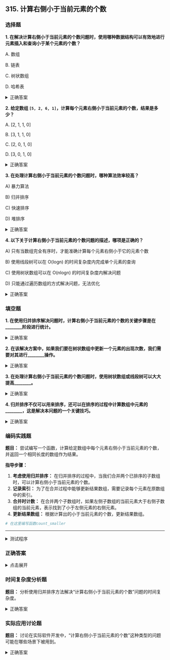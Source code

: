 ## 315. 计算右侧小于当前元素的个数

### 选择题

**1. 在解决计算右侧小于当前元素的个数问题时，使用哪种数据结构可以有效地进行元素插入和查询小于某个元素的个数？**

A. 数组

B. 链表

C. 树状数组

D. 哈希表

<details>
  <summary>正确答案</summary>答案： C. 树状数组
</details>

**2. 给定数组 `[5, 2, 6, 1]`，计算每个元素右侧小于当前元素的个数，结果是多少？**

A. [2, 1, 1, 0]

B. [3, 1, 1, 0]

C. [2, 0, 1, 0]

D. [3, 0, 1, 0]

<details>
  <summary>正确答案</summary>
  <p>答案：A. [2, 1, 1, 0]</p>
  <span>解释：对于每个元素：</span>
  <ul>
    <li><code>5</code> 的右侧有 <code>2</code> 和 <code>1</code> 小于它，因此是 <code>2</code></li>
    <li><code>2</code> 的右侧有 <code>1</code> 小于它，因此是 <code>1</code></li>
    <li><code>6</code> 的右侧有 <code>1</code> 小于它，因此是 <code>1</code></li>
    <li><code>1</code> 的右侧没有元素小于它，因此是 <code>0</code></li>
  </ul>
</details>

**3. 在处理计算右侧小于当前元素的个数问题时，哪种算法效率较高？**

A) 暴力算法

B) 归并排序

C) 快速排序

D) 堆排序

<details>
  <summary>正确答案</summary>B) 归并排序
</details>

**4. 以下关于计算右侧小于当前元素的个数问题的描述，哪项是正确的？**

A) 只有当数组完全有序时，才能准确计算每个元素右侧小于它的元素个数

B) 使用线段树可以在 O(logn) 的时间复杂度内完成单个元素的查询

C) 使用树状数组可以在 O(nlogn) 的时间复杂度内解决问题

D) 只能通过遍历数组的方式解决问题，无法优化

<details>
  <summary>正确答案</summary>C) 使用树状数组可以在 O(nlogn) 的时间复杂度内解决问题
</details>


### 填空题

**1. 在使用归并排序解决问题时，计算右侧小于当前元素的个数的关键步骤是在________阶段进行统计。**
<details>
  <summary>正确答案</summary>答案： 合并
</details>

**2. 在该解决方案中，如果我们要在树状数组中更新一个元素的出现次数，我们需要对其进行________操作。**
<details>
  <summary>正确答案</summary>答案： 更新
</details>

**3. 在处理计算右侧小于当前元素的个数问题时，使用树状数组或线段树可以大大提高________。**
<details>
  <summary>正确答案</summary>效率
</details>

**4. 归并排序不仅可以用来排序，还可以在排序的过程中计算数组中元素的________，这是解决本问题的一个关键技巧。**
<details>
  <summary>正确答案</summary>逆序对
</details>


### 编码实践题

**题目：** 尝试编写一个函数，计算给定数组中每个元素右侧小于当前元素的个数，并返回一个相同长度的数组作为结果。

**指导步骤：**

1. **考虑使用归并排序：** 在归并排序的过程中，当我们合并两个已排序的子数组时，可以计算右侧小于当前元素的个数。
2. **记录索引：** 为了在合并过程中能够更新结果数组，需要记录每个元素在原数组中的索引。
3. **合并时计数：** 在合并两个子数组时，如果左侧子数组的当前元素大于右侧子数组的当前元素，表示找到了小于左侧元素的右侧元素。
4. **更新结果数组：** 根据计算出的小于当前元素的个数，更新结果数组。

```python
# 在这里编写函数count_smaller
```

---

<details>
  <summary>测试程序</summary>

```python
def test_count_smaller():
    test_cases = [
        ([5, 2, 6, 1], [2, 1, 1, 0]),
        ([], []),
        ([2, 0, 1], [2, 0, 0]),
    ]

    for i, (nums, expected) in enumerate(test_cases):
        result = count_smaller(nums)
        assert result == expected, f"Test case {i+1} failed: expected {expected}, got {result}"
        print(f"Test case {i+1} passed.")

if __name__ == "__main__":
    test_count_smaller()
```
</details>

### 正确答案

<details>
  <summary>点击展开</summary>

```python
def count_smaller(nums):
    def merge_sort(indices):
        half = len(indices) // 2
        if half:
            left, right = merge_sort(indices[:half]), merge_sort(indices[half:])
            for i in range(len(indices))[::-1]:
                if not right or left and nums[left[-1]] > nums[right[-1]]:
                    smaller[left[-1]] += len(right)
                    indices[i] = left.pop()
                else:
                    indices[i] = right.pop()
        return indices

    smaller = [0] * len(nums)
    merge_sort(list(range(len(nums))))
    return smaller
```
</details>


### 时间复杂度分析题

**题目：** 分析使用归并排序方法解决“计算右侧小于当前元素的个数”问题的时间复杂度。

<details>
  <summary>正确答案</summary>答案： O(nlogn)。归并排序的时间复杂度为 O(nlogn)，在合并过程中计算小于当前元素的个数不会增加额外的时间复杂度。
</details>

### 实际应用讨论题

**题目：** 讨论在实际软件开发中，“计算右侧小于当前元素的个数”这种类型的问题可能在哪些场景下被用到。

<details>
  <summary>正确答案</summary>可能的答案：数据分析、股票市场分析、游戏开发中的排名系统、搜索引擎优化等领域，特别是需要对数据进行排序或分析数据间相对大小关系的场景。
</details>
